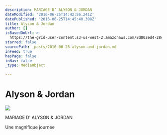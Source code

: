```yaml
---
description: MARIAGE D’ ALYSON & JORDAN
dateModified: '2016-06-25T14:42:56.241Z'
datePublished: '2016-06-25T14:45:40.398Z'
title: Alyson & Jordan
author: []
isBasedOnUrl: >-
  https://the-grid-user-content.s3-us-west-2.amazonaws.com/8d802ed4-28cb-4e0b-a942-e9592bc40b16.jpg
starred: false
sourcePath: _posts/2016-06-25-alyson-and-jordan.md
inFeed: true
hasPage: false
inNav: false
_type: MediaObject

---
```

# Alyson & Jordan
![](https://the-grid-user-content.s3-us-west-2.amazonaws.com/8d802ed4-28cb-4e0b-a942-e9592bc40b16.jpg)

MARIAGE D' ALYSON & JORDAN

Une magnifique journée